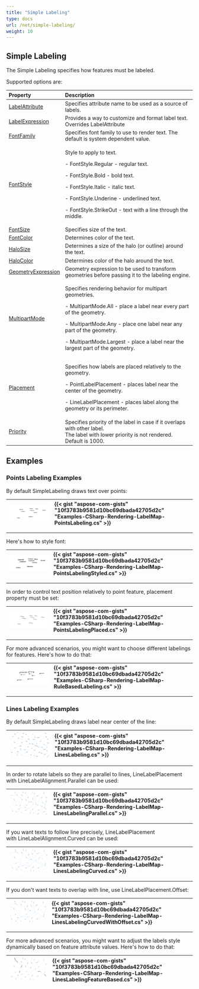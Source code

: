 ```yaml
---
title: "Simple Labeling"
type: docs
url: /net/simple-labeling/
weight: 10
---
```


## **Simple Labeling**
The Simple Labeling specifies how features must be labeled.

Supported options are:

|**Property**|**Description**|
| :- | :- |
|[LabelAttribute](https://apireference.aspose.com/gis/net/aspose.gis.rendering.labelings/simplelabeling/properties/labelattribute)|Specifies attribute name to be used as a source of labels.|
|[LabelExpression](https://apireference.aspose.com/gis/net/aspose.gis.rendering.labelings/simplelabeling/properties/labelexpression)|Provides a way to customize and format label text. Overrides LabelAttribute|
|[FontFamily](https://apireference.aspose.com/gis/net/aspose.gis.rendering.labelings/simplelabeling/properties/fontfamily)|Specifies font family to use to render text. The default is system dependent value.|
|[FontStyle](https://apireference.aspose.com/gis/net/aspose.gis.rendering.labelings/simplelabeling/properties/fontstyle)|<p>Style to apply to text.</p><p>- FontStyle.Regular - regular text.</p><p>- FontStyle.Bold - bold text.</p><p>- FontStyle.Italic - italic text.</p><p>- FontStyle.Underine - underlined text.</p><p>- FontStyle.StrikeOut - text with a line through the middle.</p>|
|[FontSize](https://apireference.aspose.com/gis/net/aspose.gis.rendering.labelings/simplelabeling/properties/fontsize)|Specifies size of the text.|
|[FontColor](https://apireference.aspose.com/gis/net/aspose.gis.rendering.labelings/simplelabeling/properties/fontcolor)|Determines color of the text.|
|[HaloSize](https://apireference.aspose.com/gis/net/aspose.gis.rendering.labelings/simplelabeling/properties/halosize)|Determines a size of the halo (or outline) around the text.|
|[HaloColor](https://apireference.aspose.com/gis/net/aspose.gis.rendering.labelings/simplelabeling/properties/halocolor)|Determines color of the halo around the text.|
|[GeometryExpression](https://apireference.aspose.com/gis/net/aspose.gis.rendering.labelings/simplelabeling/properties/geometryexpression)|Geometry expression to be used to transform geometries before passing it to the labeling engine.|
|[MultipartMode](https://apireference.aspose.com/gis/net/aspose.gis.rendering.labelings/simplelabeling/properties/multipartmode)|<p>Specifies rendering behavior for multipart geometries.</p><p>- MultipartMode.All - place a label near every part of the geometry.</p><p>- MultipartMode.Any - place one label near any part of the geometry.</p><p>- MultipartMode.Largest - place a label near the largest part of the geometry.</p>|
|[Placement](https://apireference.aspose.com/gis/net/aspose.gis.rendering.labelings/simplelabeling/properties/placement)|<p>Specifies how labels are placed relatively to the geometry.</p><p>- PointLabelPlacement - places label near the center of the geometry.</p><p>- LineLabelPlacement - places label along the geometry or its perimeter.</p>|
|[Priority](https://apireference.aspose.com/gis/net/aspose.gis.rendering.labelings/simplelabeling/properties/priority)|Specifies priority of the label in case if it overlaps with other label.<br>The label with lower priority is not rendered. Default is 1000.|
## **Examples**
### **Points Labeling Examples**
By default SimpleLabeling draws text over points:


|![todo:image_alt_text](simple-labeling_1.png)|{{< gist "aspose-com-gists" "10f3783b9581d10bc69dbada42705d2c" "Examples-CSharp-Rendering-LabelMap-PointsLabeling.cs" >}}|
| :- | :- |


-----
Here's how to style font:



|![todo:image_alt_text](simple-labeling_2.png)|{{< gist "aspose-com-gists" "10f3783b9581d10bc69dbada42705d2c" "Examples-CSharp-Rendering-LabelMap-PointsLabelingStyled.cs" >}}|
| :- | :- |


-----
In order to control text position relatively to point feature, placement property must be set:



|![todo:image_alt_text](simple-labeling_3.png)|{{< gist "aspose-com-gists" "10f3783b9581d10bc69dbada42705d2c" "Examples-CSharp-Rendering-LabelMap-PointsLabelingPlaced.cs" >}}|
| :- | :- |


-----
For more advanced scenarios, you might want to choose different labelings for features. Here's how to do that:



|![todo:image_alt_text](simple-labeling_4.png)|{{< gist "aspose-com-gists" "10f3783b9581d10bc69dbada42705d2c" "Examples-CSharp-Rendering-LabelMap-RuleBasedLabeling.cs" >}}|
| :- | :- |
-----
### **Lines Labeling Examples**
By default SimpleLabeling draws label near center of the line:



|![todo:image_alt_text](simple-labeling_5.png)|{{< gist "aspose-com-gists" "10f3783b9581d10bc69dbada42705d2c" "Examples-CSharp-Rendering-LabelMap-LinesLabeling.cs" >}}|
| :- | :- |


-----
In order to rotate labels so they are parallel to lines, LineLabelPlacement with LineLabelAlignment.Parallel can be used:



|![todo:image_alt_text](simple-labeling_6.png)|{{< gist "aspose-com-gists" "10f3783b9581d10bc69dbada42705d2c" "Examples-CSharp-Rendering-LabelMap-LinesLabelingParallel.cs" >}}|
| :- | :- |


-----
If you want texts to follow line precisely, LineLabelPlacement with LineLabelAlignment.Curved can be used:



|![todo:image_alt_text](simple-labeling_7.png)|{{< gist "aspose-com-gists" "10f3783b9581d10bc69dbada42705d2c" "Examples-CSharp-Rendering-LabelMap-LinesLabelingCurved.cs" >}}|
| :- | :- |


-----
If you don't want texts to overlap with line, use LineLabelPlacement.Offset:



|![todo:image_alt_text](simple-labeling_8.png)|{{< gist "aspose-com-gists" "10f3783b9581d10bc69dbada42705d2c" "Examples-CSharp-Rendering-LabelMap-LinesLabelingCurvedWithOffset.cs" >}}|
| :- | :- |


-----
For more advanced scenarios, you might want to adjust the labels style dynamically based on feature attribute values. Here's how to do that:



|![todo:image_alt_text](simple-labeling_9.png)|{{< gist "aspose-com-gists" "10f3783b9581d10bc69dbada42705d2c" "Examples-CSharp-Rendering-LabelMap-LinesLabelingFeatureBased.cs" >}}|
| :- | :- |

